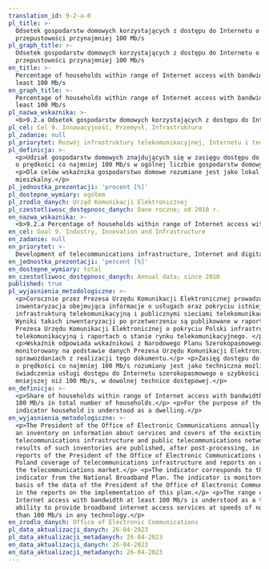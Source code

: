 ```yaml
---
translation_id: 9-2-a-0
pl_title: >-
  Odsetek gospodarstw domowych korzystających z dostępu do Internetu o
  przepustowości przynajmniej 100 Mb/s
pl_graph_title: >-
  Odsetek gospodarstw domowych korzystających z dostępu do Internetu o
  przepustowości przynajmniej 100 Mb/s
en_title: >-
  Percentage of households within range of Internet access with bandwidth at
  least 100 Mb/s
en_graph_title: >-
  Percentage of households within range of Internet access with bandwidth at
  least 100 Mb/s
pl_nazwa_wskaznika: >-
  <b>9.2.a Odsetek gospodarstw domowych korzystających z dostępu do Internetu o przepustowości przynajmniej 100 Mb/s</b>
pl_cel: Cel 9. Innowacyjność, Przemysł, Infrastruktura
pl_zadanie: null
pl_priorytet: Rozwój infrastruktury telekomunikacyjnej, Internetu i technologii cyfrowych
pl_definicja: >-
  <p>Udział gospodarstw domowych znajdujących się w zasięgu dostępu do Internetu
  o prędkości co najmniej 100 Mb/s w ogólnej liczbie gospodarstw domowych.</p>
  <p>Dla celów wskaźnika gospodarstwo domowe rozumiane jest jako lokal
  mieszkalny.</p>
pl_jednostka_prezentacji: 'procent [%]'
pl_dostepne_wymiary: ogółem
pl_zrodlo_danych: Urząd Komunikacji Elektronicznej
pl_czestotliwosc_dostępnosc_danych: Dane roczne; od 2010 r.
en_nazwa_wskaznika: >-
  <b>9.2.a Percentage of households within range of Internet access with bandwidth at least 100 Mb/s</b>
en_cel: Goal 9. Industry, Innovation and Infrastructure
en_zadanie: null
en_priorytet: >-
  Development of telecommunications infrastructure, Internet and digital technologies
en_jednostka_prezentacji: 'percent [%]'
en_dostepne_wymiary: total
en_czestotliwosc_dostępnosc_danych: Annual data; since 2010
published: true
pl_wyjasnienia_metodologiczne: >-
  <p>Corocznie przez Prezesa Urzędu Komunikacji Elektronicznej prowadzona jest
  inwentaryzacja obejmująca informacje o usługach oraz pokryciu istniejącą
  infrastrukturą telekomunikacyjną i publicznymi sieciami telekomunikacyjnymi.
  Wyniki takich inwentaryzacji po przetworzeniu są publikowane w raportach
  Prezesa Urzędu Komunikacji Elektronicznej o pokryciu Polski infrastrukturą
  telekomunikacyjną i raportach o stanie rynku telekomunikacyjnego. </p>
  <p>Wskaźnik odpowiada wskaźnikowi z Narodowego Planu Szerokopasmowego i jest
  monitorowany na podstawie danych Prezesa Urzędu Komunikacji Elektronicznej w
  sprawozdaniach z realizacji tego dokumentu.</p> <p>Zasięg dostępu do Internetu
  o prędkości co najmniej 100 Mb/s rozumiany jest jako techniczna możliwość
  świadczenia usługi dostępu do Internetu szerokopasmowego o szybkości nie
  mniejszej niż 100 Mb/s, w dowolnej technice dostępowej.</p>
en_definicja: >-
  <p>Share of households within range of Internet access with bandwidth at least
  100 Mb/s in total number of households.</p> <p>For the purpose of the
  indicator household is understood as a dwelling.</p>
en_wyjasnienia_metodologiczne: >-
  <p>The President of the Office of Electronic Communications annually conducts
  an inventory on information about services and covers of the existing
  telecommunications infrastructure and public telecommunications networks. The
  results of such inventories are published, after post-processing, in the
  reports of the President of the Office of Electronic Communications on the
  Poland coverage of telecommunications infrastructure and reports on a state of
  the telecommunications market.</p> <p>The indicator corresponds to the
  indicator from the National Broadband Plan. The indicator is monitored on the
  basis of the data of the President of the Office of Electronic Communications
  in the reports on the implementation of this plan.</p> <p>The range of
  Internet access with bandwidth at least 100 Mb/s is understood as a technical
  ability to provide broadband internet access services at speeds of not less
  than 100 Mb/s in any technology.</p>
en_zrodlo_danych: Office of Electronic Communications
pl_data_aktualizacji_danych: 26-04-2023
pl_data_aktualizacji_metadanych: 26-04-2023
en_data_aktualizacji_danych: 26-04-2023
en_data_aktualizacji_metadanych: 26-04-2023
---
```

